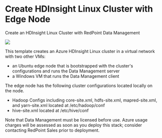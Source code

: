 # Create HDInsight Linux Cluster with Edge Node

Create an HDInsight Linux Cluster with RedPoint Data Management

<a href="https://portal.azure.com/#create/Microsoft.Template/uri/https%3A%2F%2Fraw.githubusercontent.com%2Fredpoint-global%2Fdm4h-hdi-test%2Fmaster%2Fazuredeploy.json?token=ABhSJckXsYNEKFRhcGrXkuE1w4kzCtkHks5WFAy7wA%3D%3D" target="_blank">
    <img src="http://azuredeploy.net/deploybutton.png"/>
</a>

This template creates an Azure HDInsight Linux cluster in a virtual network with two other VMs:

* an Ubuntu edge node that is bootstrapped with the cluster's configurations and runs the Data Management server
* a Windows VM that runs the Data Management client

The edge node has the following cluster configurations located locally on the node.<br />
* Hadoop Configs including core-site.xml, hdfs-site.xml, mapred-site.xml, and yarn-site.xml located at /etc/hadoop/conf <br />
* hive-site.xml located at /etc/hive/conf

Note that Data Management must be licensed before use. Azure usage charges will be assessed as soon as you deploy this stack; consider contacting RedPoint Sales prior to deployment.
